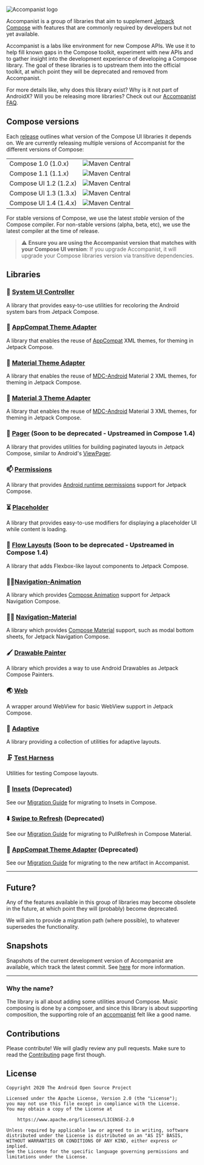 ![Accompanist logo](docs/header.png)

Accompanist is a group of libraries that aim to supplement [Jetpack Compose][compose] with features that are commonly required by developers but not yet available.

Accompanist is a labs like environment for new Compose APIs. We use it to help fill known gaps in the Compose toolkit, experiment with new APIs and to gather insight into the development experience of developing a Compose library. The goal of these libraries is to upstream them into the official toolkit, at which point they will be deprecated and removed from Accompanist.

For more details like, why does this library exist? Why is it not part of AndroidX? Will you be releasing more libraries? Check out our [Accompanist FAQ](https://medium.com/p/b55117b02712).

## Compose versions

Each [release](https://github.com/google/accompanist/releases) outlines what version of the Compose UI libraries it depends on. We are currently releasing multiple versions of Accompanist for the different versions of Compose:

<table>
 <tr>
  <td>Compose 1.0 (1.0.x)</td><td><img alt="Maven Central" src="https://img.shields.io/maven-central/v/com.google.accompanist/accompanist-permissions?versionPrefix=0.20"></td>
 </tr>
 <tr>
  <td>Compose 1.1 (1.1.x)</td><td><img alt="Maven Central" src="https://img.shields.io/maven-central/v/com.google.accompanist/accompanist-permissions?versionPrefix=0.23"></td>
 </tr>
 <tr>
  <td>Compose UI 1.2 (1.2.x)</td><td><img alt="Maven Central" src="https://img.shields.io/maven-central/v/com.google.accompanist/accompanist-permissions?versionPrefix=0.25"></td>
 </tr>
 <tr>
  <td>Compose UI 1.3 (1.3.x)</td><td><img alt="Maven Central" src="https://img.shields.io/maven-central/v/com.google.accompanist/accompanist-permissions?versionPrefix=0.28"></td>
 </tr>
 <tr>
  <td>Compose UI 1.4 (1.4.x)</td><td><img alt="Maven Central" src="https://img.shields.io/maven-central/v/com.google.accompanist/accompanist-permissions"></td>
 </tr>
</table>

For stable versions of Compose, we use the latest *stable* version of the Compose compiler. For non-stable versions (alpha, beta, etc), we use the latest compiler at the time of release.

> :warning: **Ensure you are using the Accompanist version that matches with your Compose UI version**: If you upgrade Accompanist, it will upgrade your Compose libraries version via transitive dependencies.

## Libraries

### 🍫 [System UI Controller](./systemuicontroller/)
A library that provides easy-to-use utilities for recoloring the Android system bars from Jetpack Compose.

### 🎨 [AppCompat Theme Adapter](./themeadapter-appcompat/)
A library that enables the reuse of [AppCompat][appcompat] XML themes, for theming in Jetpack Compose.

### 🎨 [Material Theme Adapter](./themeadapter-material/)
A library that enables the reuse of [MDC-Android][mdc] Material 2 XML themes, for theming in Jetpack Compose.

### 🎨 [Material 3 Theme Adapter](./themeadapter-material3/)
A library that enables the reuse of [MDC-Android][mdc] Material 3 XML themes, for theming in Jetpack Compose.

### 📖 [Pager](./pager/) (Soon to be deprecated - Upstreamed in Compose 1.4)
A library that provides utilities for building paginated layouts in Jetpack Compose, similar to Android's [ViewPager][viewpager].

### 📫 [Permissions](./permissions/)
A library that provides [Android runtime permissions][runtimepermissions] support for Jetpack Compose.

### ⏳ [Placeholder](./placeholder/)
A library that provides easy-to-use modifiers for displaying a placeholder UI while content is loading.

### 🌊 [Flow Layouts](./flowlayout/) (Soon to be deprecated - Upstreamed in Compose 1.4)
A library that adds Flexbox-like layout components to Jetpack Compose.

### 🧭✨[Navigation-Animation](./navigation-animation/)
A library which provides [Compose Animation](https://developer.android.com/jetpack/compose/animation) support for Jetpack Navigation Compose.

### 🧭🎨️ [Navigation-Material](./navigation-material/)
A library which provides [Compose Material](https://developer.android.com/jetpack/androidx/releases/compose-material) support, such as modal bottom sheets, for Jetpack Navigation Compose.

### 🖌️ [Drawable Painter](./drawablepainter/)
A library which provides a way to use Android Drawables as Jetpack Compose Painters.

### 🌏 [Web](./web/)
A wrapper around WebView for basic WebView support in Jetpack Compose.

### 📜 [Adaptive](./adaptive/)
A library providing a collection of utilities for adaptive layouts.

### 🗜 [Test Harness](./testharness/)
Utilities for testing Compose layouts.

### 📐 [Insets](./insets/) (Deprecated)
See our [Migration Guide](https://google.github.io/accompanist/insets/) for migrating to Insets in Compose.

### ⬇️ [Swipe to Refresh](./swiperefresh/) (Deprecated)
See our [Migration Guide](https://google.github.io/accompanist/swiperefresh/) for migrating to PullRefresh in Compose Material.

### 🎨 [AppCompat Theme Adapter](./appcompat-theme/) (Deprecated)
See our [Migration Guide](https://google.github.io/accompanist/appcompat-theme/) for migrating to the new artifact in Accompanist.

---

## Future?

Any of the features available in this group of libraries may become obsolete in the future, at which point they will (probably) become deprecated. 

We will aim to provide a migration path (where possible), to whatever supersedes the functionality.

## Snapshots

Snapshots of the current development version of Accompanist are available, which track the latest commit. See [here](docs/using-snapshot-version.md) for more information. 

---

### Why the name?

The library is all about adding some utilities around Compose. Music composing is done by a
composer, and since this library is about supporting composition, the supporting role of an [accompanist](https://en.wikipedia.org/wiki/Accompaniment) felt like a good name.

## Contributions

Please contribute! We will gladly review any pull requests.
Make sure to read the [Contributing](CONTRIBUTING.md) page first though.

## License

```
Copyright 2020 The Android Open Source Project
 
Licensed under the Apache License, Version 2.0 (the "License");
you may not use this file except in compliance with the License.
You may obtain a copy of the License at

    https://www.apache.org/licenses/LICENSE-2.0

Unless required by applicable law or agreed to in writing, software
distributed under the License is distributed on an "AS IS" BASIS,
WITHOUT WARRANTIES OR CONDITIONS OF ANY KIND, either express or implied.
See the License for the specific language governing permissions and
limitations under the License.
```

[appcompat]: https://developer.android.com/jetpack/androidx/releases/appcompat
[compose]: https://developer.android.com/jetpack/compose
[snap]: https://oss.sonatype.org/content/repositories/snapshots/com/google/accompanist/
[mdc]: https://github.com/material-components/material-components-android
[windowinsets]: https://developer.android.com/reference/kotlin/android/view/WindowInsets
[viewpager]: https://developer.android.com/reference/kotlin/androidx/viewpager/widget/ViewPager
[runtimepermissions]: https://developer.android.com/guide/topics/permissions/overview

